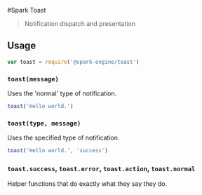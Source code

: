 #Spark Toast

> Notification dispatch and presentation

## Usage

```javascript
var toast = require('@spark-engine/toast')
```

### `toast(message)`

Uses the 'normal' type of notification.

```javascript
toast('Hello world.')
```

### `toast(type, message)`

Uses the specified type of notification.

```javascript
toast('Hello world.', 'success')
```

### `toast.success`, `toast.error`, `toast.action`, `toast.normal`

Helper functions that do exactly what they say they do.
